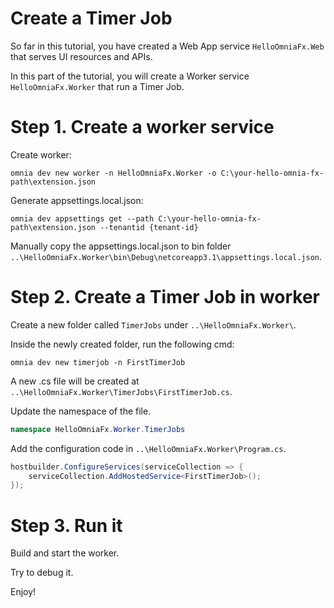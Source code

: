 # Create a Timer Job
So far in this tutorial, you have created a Web App service `HelloOmniaFx.Web` that serves UI resources and APIs.

In this part of the tutorial, you will create a Worker service `HelloOmniaFx.Worker` that run a Timer Job.

# Step 1. Create a worker service

Create worker:

```
omnia dev new worker -n HelloOmniaFx.Worker -o C:\your-hello-omnia-fx-path\extension.json
```

Generate appsettings.local.json:

```
omnia dev appsettings get --path C:\your-hello-omnia-fx-path\extension.json --tenantid {tenant-id}
```

Manually copy the appsettings.local.json to bin folder `..\HelloOmniaFx.Worker\bin\Debug\netcoreapp3.1\appsettings.local.json`.

# Step 2. Create a Timer Job in worker

Create a new folder called `TimerJobs` under `..\HelloOmniaFx.Worker\`.

Inside the newly created folder, run the following cmd:

```
omnia dev new timerjob -n FirstTimerJob
```

A new .cs file will be created at `..\HelloOmniaFx.Worker\TimerJobs\FirstTimerJob.cs`.

Update the namespace of the file.

```cs
namespace HelloOmniaFx.Worker.TimerJobs
```

Add the configuration code in `..\HelloOmniaFx.Worker\Program.cs`.

```cs
hostbuilder.ConfigureServices(serviceCollection => {
    serviceCollection.AddHostedService<FirstTimerJob>();
});
```

# Step 3. Run it 

Build and start the worker. 

Try to debug it.

Enjoy!